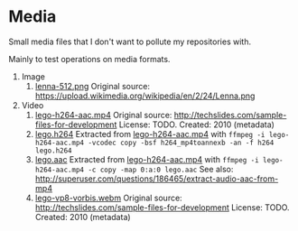# Media

Small media files that I don't want to pollute my repositories with.

Mainly to test operations on media formats.

1.  Image
    1.  [lenna-512.png](lenna-512.png) Original source:  <https://upload.wikimedia.org/wikipedia/en/2/24/Lenna.png>
1.  Video
    1.  [lego-h264-aac.mp4](lego-h264-aac.mp4) Original source: <http://techslides.com/sample-files-for-development> License: TODO. Created: 2010 (metadata)
    1.  [lego.h264](lego.h264) Extracted from [lego-h264-aac.mp4](lego-h264-aac.mp4) with `ffmpeg -i lego-h264-aac.mp4 -vcodec copy -bsf h264_mp4toannexb -an -f h264 lego.h264`
    1.  [lego.aac](lego.aac) Extracted from [lego-h264-aac.mp4](lego-h264-aac.mp4) with `ffmpeg -i lego-h264-aac.mp4 -c copy -map 0:a:0 lego.aac` See also: <http://superuser.com/questions/186465/extract-audio-aac-from-mp4>
    1.  [lego-vp8-vorbis.webm](lego-vp8-vorbis.webm) Original source: <http://techslides.com/sample-files-for-development> License: TODO. Created: 2010 (metadata)

